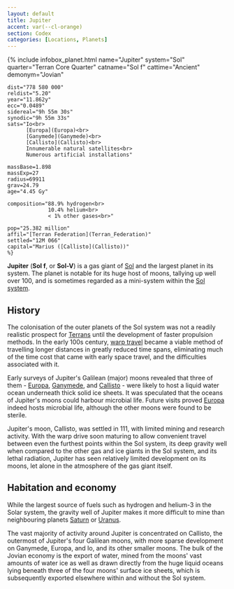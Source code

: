 ```yaml
---
layout: default
title: Jupiter
accent: var(--cl-orange)
section: Codex
categories: [Locations, Planets]
---
```

{% include infobox_planet.html
    name="Jupiter"
    system="Sol" 
    quarter="Terran Core Quarter"
    catname="Sol f"
    cattime="Ancient"
    demonym="Jovian"

    dist="778 580 000" 
    reldist="5.20"
    year="11.862y"
    ecc="0.0489"
    sidereal="9h 55m 30s"
    synodic="9h 55m 33s"
    sats="Io<br>
          [Europa](Europa)<br>
          [Ganymede](Ganymede)<br>
          [Callisto](Callisto)<br>
          Innumerable natural satellites<br>
          Numerous artificial installations"

    massBase=1.898
    massExp=27
    radius=69911 
    grav=24.79
    age="4.45 Gy"

    composition="88.9% hydrogen<br>
                 10.4% helium<br>
                 < 1% other gases<br>"

    pop="25.382 million"
    affil="[Terran Federation](Terran_Federation)"
    settled="12M 066"
    capital="Marius ([Callisto](Callisto))"
    %}

**Jupiter** (**Sol f**, or **Sol-V**) is a gas giant of [Sol](Sol) and the largest planet in its
system. The planet is notable for its huge host of moons, tallying up well over 100, and is sometimes
regarded as a mini-system within the [Sol system](Solar_system).

## History
The colonisation of the outer planets of the Sol system was not a readily realistic prospect for 
[Terrans](Terran_Federation) until the development of faster propulsion methods. In the early 100s
century, [warp travel](Warp_drive) became a viable method of travelling longer distances in greatly
reduced time spans, eliminating much of the time cost that came with early space travel, and the
difficulties associated with it.

Early surveys of Jupiter's Galilean (major) moons revealed that three of them - [Europa](Europa),
[Ganymede](Ganymede), and [Callisto](Callisto) - were likely to host a liquid water ocean underneath
thick solid ice sheets. It was speculated that the oceans of Jupiter's moons could harbour microbial
life. Future visits proved [Europa](Europa) indeed hosts microbial life, although the other moons
were found to be sterile.

Jupiter's moon, Callisto, was settled in 111, with limited mining and research activity.
With the warp drive soon maturing to allow convenient travel between even the furthest points within
the Sol system, its deep gravity well when compared to the other gas and ice giants in the Sol system,
and its lethal radiation, Jupiter has seen relatively limited development on its moons, let alone
in the atmosphere of the gas giant itself.

## Habitation and economy
While the largest source of fuels such as hydrogen and helium-3 in the Solar system, the gravity well
of Jupiter makes it more difficult to mine than neighbouring planets [Saturn](Saturn) or [Uranus](Uranus).

The vast majority of activity around Jupiter is concentrated on Callisto, the outermost of Jupiter's
four Galilean moons, with more sparse development on Ganymede, Europa, and Io, and its other
smaller moons. The bulk of the Jovian economy is the export of water, mined from the moons' vast
amounts of water ice as well as drawn directly from the huge liquid oceans lying beneath three of
the four moons' surface ice sheets, which is subsequently exported elsewhere within and without the
Sol system.
